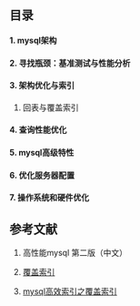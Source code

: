 ## 目录

#### 1. mysql架构
#### 2. 寻找瓶颈：基准测试与性能分析
#### 3. 架构优化与索引

 1. 回表与覆盖索引
 
  
#### 4. 查询性能优化
#### 5. mysql高级特性
#### 6. 优化服务器配置
#### 7. 操作系统和硬件优化

## 参考文献

1. 高性能mysql 第二版（中文）

2. [覆盖索引](http://blog.csdn.net/return_true_hang/article/details/63278084)

3. [mysql高效索引之覆盖索引](https://www.cnblogs.com/chenpingzhao/p/4776981.html)
